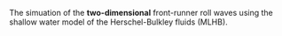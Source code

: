 The simuation of the **two-dimensional** front-runner roll waves using the shallow water model of the Herschel-Bulkley fluids (MLHB).
